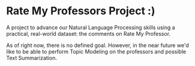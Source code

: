 # Rate My Professors Project :)
A project to advance our Natural Language Processing skills using a practical, real-world dataset: the comments on Rate My Professor.

As of right now, there is no defined goal. However, in the near future we'd like to be able to perform Topic Modeling on the professors and possible Text Summarization.
